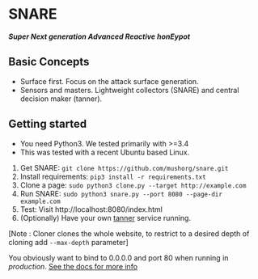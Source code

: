 SNARE
=====

<b><i>Super Next generation Advanced Reactive honEypot</b></i>


Basic Concepts
--------------

- Surface first. Focus on the attack surface generation.
- Sensors and masters. Lightweight collectors (SNARE) and central decision maker (tanner).


Getting started
---------------

- You need Python3. We tested primarily with >=3.4
- This was tested with a recent Ubuntu based Linux.


1. Get SNARE: `git clone https://github.com/mushorg/snare.git`
2. Install requirements: `pip3 install -r requirements.txt`
3. Clone a page: `sudo python3 clone.py --target http://example.com`
4. Run SNARE: `sudo python3 snare.py --port 8080 --page-dir example.com`
5. Test: Visit http://localhost:8080/index.html
6. (Optionally) Have your own [tanner](https://github.com/mushorg/tanner) service running.

[Note : Cloner clones the whole website, to restrict to a desired depth of cloning add `--max-depth` parameter]

You obviously want to bind to 0.0.0.0 and port 80 when running in <i>production</i>.
[See the docs for more info](docs/source/index.rst)
